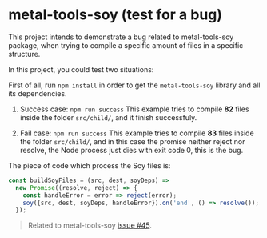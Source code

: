 # metal-tools-soy (test for a bug)

This project intends to demonstrate a bug related to metal-tools-soy package, when trying to compile a specific amount of files in a specific structure.

In this project, you could test two situations:

First of all, run `npm install` in order to get the `metal-tools-soy` library and all its dependencies.

1. Success case: `npm run success`
    This example tries to compile **82** files inside the folder `src/child/`, and it finish successfuly.

2. Fail case: `npm run success`
    This example tries to compile **83** files inside the folder `src/child/`, and in this case the promise neither reject nor resolve, the Node process just dies with exit code 0, this is the bug.

The piece of code which process the Soy files is:
```javascript
const buildSoyFiles = (src, dest, soyDeps) => 
  new Promise((resolve, reject) => {
    const handleError = error => reject(error);
    soy({src, dest, soyDeps, handleError}).on('end', () => resolve());
  });
```

> Related to metal-tools-soy [issue #45](https://github.com/metal/metal-tools-soy/issues/45).
